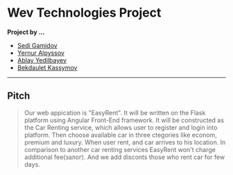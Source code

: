 # Wev Technologies Project

 **Project by ...**
- [Sedi Gamidov](https://github.com/GSedi)
- [Yernur Alpyssov](https://github.com/BlackFlash14)
- [Ablay Yedilbayev](http://github.com/Ablay09)
- [Bekdaulet Kassymov](https://github.com/Bekabeshka)
***

## Pitch

> Our web appication is "EasyRent".
It will be written on the Flask platform using Angular Front-End framework.
It will be constructed as the Car Renting service, which allows user to register and login into platform. Then choose available car in three ctegories like econom, premium and luxury. When user rent, and car arrives to his location.
In comparison to another car renting services EasyRent won't charge additional fee(залог). And we add disconts those who rent car for few days.
